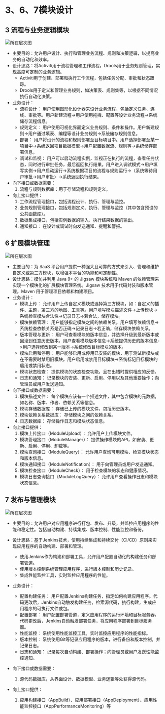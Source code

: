 # 3、6、7模块设计

## 3 流程与业务逻辑模块

![所在层次图](层次框架图（模块3）.drawio.png)

- 主要目的：允许用户设计、执行和管理业务流程、规则和决策逻辑，以提高业务的自动化和效率。
- 设计思路：将Activiti用于流程管理和工作流程，Drools用于业务规则管理，实现高度可定制的业务逻辑。
  - Activiti用于创建、部署和执行工作流程，包括任务分配、审批和状态跟踪。
  - Drools用于定义和管理业务规则，如决策表、规则集等，以根据不同情况执行自动化决策。
- 业务设计：
  - 流程设计： 用户使用图形化设计器来设计业务流程，包括定义任务、连线、审批等。用户新建流程->用户使用拖拽、配置等设计业务流程->系统储存流程信息。
  - 规则定义： 用户使用可视化界面定义业务规则、条件和操作。用户新建规则->用户通过填表、编程等设计业务规则->系统储存规则信息。
  - 部署： 用户将设计的流程和规则部署至目标项目中。用户选择部署至某一项目中->系统返回项目数据模型->用户配置数据流、规则等->系统储存部署信息。
  - 调试和监视： 用户可以启动流程实例，监视正在执行的流程，查看任务状态，同时进行审批任务，最后返回执行结果。用户进入调试模式->用户填写实例->用户启动运行->系统根据项目的流程与规则运行->（系统等待用户审批->用户审批）->系统返回执行结果。
- 向下接口或数据需要：
  1. 流程与规则数据库：用于存储流程和规则定义。
- 向上接口提供：
  1. 工作流程管理接口，包括流程设计、执行、管理与监控。
  2. 业务规则管理接口，包括规则定义、执行、管理与监控（其中包含预设的公共函数库）。
  3. 数据集成接口，包括实例数据的输入、执行结果数据的输出。
  4. 通知接口： 在设计或调试时向发送通知、提醒和警报。

## 6 扩展模块管理

![所在层次图](层次框架图（模块6）.drawio.png)

- 主要目的：为 SaaS 平台用户提供一种强大且可靠的方式来引入、管理和维护自定义或第三方模块，以增强本平台的功能和可定制性。
- 设计思路：模仿并利用 Java 9+ 的 Jigsaw 模块系统和 Maven 的依赖管理来实现一个模块化的扩展模块管理系统。Jigsaw 技术用于代码封装和版本管理。Maven 用于管理项目依赖和构建项目。
- 业务设计：
  - 模块上传： 允许用户上传自定义模块或选择第三方模块，如：自定义的插件、主题，第三方的地图、工具等。用户填写模块描述文件->上传模块->系统检查模块合法性->记录日志->若合法，储存模块。
  - 模块依赖管理： 用户能够指定模块之间的依赖关系。用户填写依赖信息->系统检查依赖关系是否正确->记录日志->若正确，储存模块依赖关系。
  - 版本管理与更新： 用户可查看模块的版本信息，并选择升级到最新版本或回滚到任意历史版本。用户查看模块版本信息->系统提供历史的版本信息->用户选择修改到某一版本->系统修改目标模块的版本。
  - 模块启用和停用： 用户能够启用或停用已安装的模块，用于测试新模块或在不需要时禁用旧模块。用户启用或禁用目标模块->系统标记目标模块的启用或禁用状态。
  - 模块状态检查： 提供模块的状态检查功能，且在出错时提供相应的反馈。
  - 日志和通知： 记录模块的安装、更新、启用、停用以及其他重要操作；向管理员或用户发送通知。
- 向下接口或数据需要：
  1. 模块描述文件： 每个模块应该有一个描述文件，其中包含模块的元数据，如名称、版本、作者、依赖关系等信息。
  2. 模块存储数据库： 存储已上传的模块文件，包括历史版本。
  3. 模块依赖关系数据库： 存储模块之间的依赖关系。
  4. 日志数据库： 存储操作日志和模块状态信息。
- 向上接口提供：
  1. 模块上传接口（ModuleUpload）： 允许用户上传模块文件。
  2. 模块管理接口（ModuleManager）： 提供操作模块的API，如安装、更新、启用、停用、卸载等。
  3. 模块查询接口（ModuleQuery）： 允许用户查询可用模块、检查模块状态和版本信息。
  4. 模块通知接口（ModuleNotification）： 用于向管理员或用户发送通知。
  5. 模块检查接口（ModuleCheck）： 用于检查模块的状态和健康情况。
  6. 模块日志查询接口（ModuleLogQuery）： 允许用户查看操作日志和模块状态信息。

## 7 发布与管理模块

![所在层次图](层次框架图（模块7）.drawio.png)

- 主要目的：允许用户对应用程序进行打包、发布、升级，并监控应用程序的性能和稳定性。包括自动构建、持续集成、版本控制、性能监控和备份。
- 设计思路：基于Jenkins技术，使用持续集成和持续交付（CI/CD）原则来实现应用程序的自动构建、部署和管理。
  - 使用Jenkins作为构建和部署工具，允许用户配置自动化的构建任务和部署管道。
  - 使用版本控制系统管理应用程序，进行版本控制和历史记录。
  - 集成性能监控工具，实时监控应用程序的性能。
- 业务设计：
  - 配置构建任务： 用户配置Jenkins构建任务，指定如何构建应用程序。代码更改后，Jenkins自动触发构建任务，检索源代码，执行构建，生成应用程序的可执行文件或包。
  - 配置部署： 用户配置部署管道，定义应用程序的运行环境和目标服务器。代码更改后，Jenkins自动触发部署任务，将应用程序部署到目标服务器。
  - 性能监控： 系统使用性能监控工具，实时监控应用程序的性能指标。
  - 版本控制： 系统使用Git等记录应用程序的版本，进行备份和版本控制，并记录日志。
  - 日志和通知： 记录每次自动构建、部署操作；向管理员或用户发送性能监控通知。
- 向下接口或数据需要：
  1. 源代码数据库，从界⾯设计、数据模型、业务逻辑等处获得源代码。

- 向上接口提供：
  1. 应用构建接口（AppBuild）、应用部署接口（AppDeployment）、应用性能监控接口（AppPerformanceMonitoring）等
